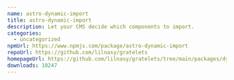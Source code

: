 ```yaml
---
name: astro-dynamic-import
title: astro-dynamic-import
description: Let your CMS decide which components to import.
categories:
  - uncategorized
npmUrl: https://www.npmjs.com/package/astro-dynamic-import
repoUrl: https://github.com/lilnasy/gratelets
homepageUrl: https://github.com/lilnasy/gratelets/tree/main/packages/dynamic-import
downloads: 10247
---
```


